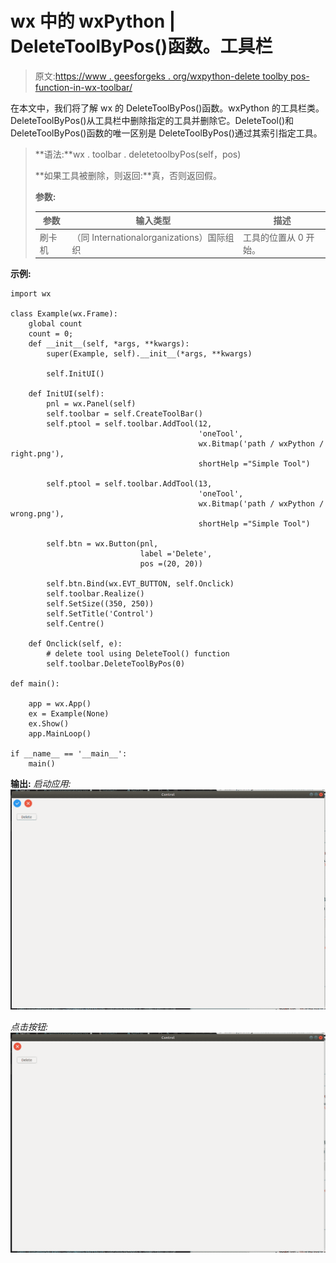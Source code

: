 # wx 中的 wxPython | DeleteToolByPos()函数。工具栏

> 原文:[https://www . geesforgeks . org/wxpython-delete toolby pos-function-in-wx-toolbar/](https://www.geeksforgeeks.org/wxpython-deletetoolbypos-function-in-wx-toolbar/)

在本文中，我们将了解 wx 的 DeleteToolByPos()函数。wxPython 的工具栏类。DeleteToolByPos()从工具栏中删除指定的工具并删除它。DeleteTool()和 DeleteToolByPos()函数的唯一区别是 DeleteToolByPos()通过其索引指定工具。

> **语法:**wx . toolbar . deletetoolbyPos(self，pos)
> 
> **如果工具被删除，则返回:**真，否则返回假。
> 
> **参数:**
> 
> | 参数 | 输入类型 | 描述 |
> | --- | --- | --- |
> | 刷卡机 | （同 Internationalorganizations）国际组织 | 工具的位置从 0 开始。 |

**示例:**

```
import wx

class Example(wx.Frame):
    global count
    count = 0;
    def __init__(self, *args, **kwargs):
        super(Example, self).__init__(*args, **kwargs)

        self.InitUI()

    def InitUI(self):
        pnl = wx.Panel(self)
        self.toolbar = self.CreateToolBar()
        self.ptool = self.toolbar.AddTool(12,
                                          'oneTool',
                                          wx.Bitmap('path / wxPython / right.png'),
                                          shortHelp ="Simple Tool")

        self.ptool = self.toolbar.AddTool(13,
                                          'oneTool',
                                          wx.Bitmap('path / wxPython / wrong.png'),
                                          shortHelp ="Simple Tool")

        self.btn = wx.Button(pnl,
                             label ='Delete',
                             pos =(20, 20))

        self.btn.Bind(wx.EVT_BUTTON, self.Onclick)
        self.toolbar.Realize()
        self.SetSize((350, 250))
        self.SetTitle('Control')
        self.Centre()

    def Onclick(self, e):
        # delete tool using DeleteTool() function
        self.toolbar.DeleteToolByPos(0)

def main():

    app = wx.App()
    ex = Example(None)
    ex.Show()
    app.MainLoop()

if __name__ == '__main__':
    main()
```

**输出:**
*启动应用:*
![](img/af5d34b1a95b7f713c2dc21620877e70.png)

*点击按钮:*
![](img/642837402073cb77931071122f66810a.png)